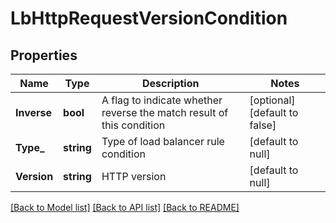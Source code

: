 # LbHttpRequestVersionCondition

## Properties
Name | Type | Description | Notes
------------ | ------------- | ------------- | -------------
**Inverse** | **bool** | A flag to indicate whether reverse the match result of this condition | [optional] [default to false]
**Type_** | **string** | Type of load balancer rule condition | [default to null]
**Version** | **string** | HTTP version | [default to null]

[[Back to Model list]](../README.md#documentation-for-models) [[Back to API list]](../README.md#documentation-for-api-endpoints) [[Back to README]](../README.md)

